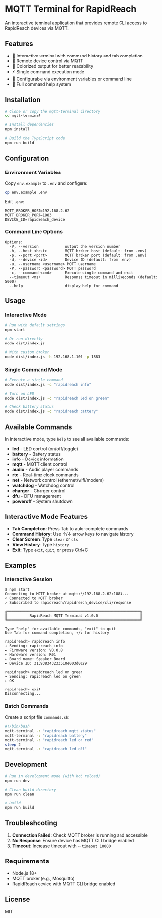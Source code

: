 # MQTT Terminal for RapidReach

An interactive terminal application that provides remote CLI access to RapidReach devices via MQTT.

## Features

- 🚀 Interactive terminal with command history and tab completion
- 📡 Remote device control via MQTT
- 🎨 Colorized output for better readability
- ⚡ Single command execution mode
- 🔧 Configurable via environment variables or command line
- 📝 Full command help system

## Installation

```bash
# Clone or copy the mqtt-terminal directory
cd mqtt-terminal

# Install dependencies
npm install

# Build the TypeScript code
npm run build
```

## Configuration

### Environment Variables

Copy `env.example` to `.env` and configure:

```bash
cp env.example .env
```

Edit `.env`:
```env
MQTT_BROKER_HOST=192.168.2.62
MQTT_BROKER_PORT=1883
DEVICE_ID=rapidreach_device
```

### Command Line Options

```
Options:
  -V, --version            output the version number
  -h, --host <host>        MQTT broker host (default: from .env)
  -p, --port <port>        MQTT broker port (default: from .env)
  -d, --device <id>        Device ID (default: from .env)
  -u, --username <username> MQTT username
  -P, --password <password> MQTT password
  -c, --command <cmd>      Execute single command and exit
  --timeout <ms>           Response timeout in milliseconds (default: 5000)
  --help                   display help for command
```

## Usage

### Interactive Mode

```bash
# Run with default settings
npm start

# Or run directly
node dist/index.js

# With custom broker
node dist/index.js -h 192.168.1.100 -p 1883
```

### Single Command Mode

```bash
# Execute a single command
node dist/index.js -c "rapidreach info"

# Turn on LED
node dist/index.js -c "rapidreach led on green"

# Check battery status
node dist/index.js -c "rapidreach battery"
```

## Available Commands

In interactive mode, type `help` to see all available commands:

- **led** - LED control (on/off/toggle)
- **battery** - Battery status
- **info** - Device information
- **mqtt** - MQTT client control
- **audio** - Audio player commands
- **rtc** - Real-time clock commands
- **net** - Network control (ethernet/wifi/modem)
- **watchdog** - Watchdog control
- **charger** - Charger control
- **dfu** - DFU management
- **poweroff** - System shutdown

## Interactive Mode Features

- **Tab Completion**: Press Tab to auto-complete commands
- **Command History**: Use ↑/↓ arrow keys to navigate history
- **Clear Screen**: Type `clear` or `cls`
- **View History**: Type `history`
- **Exit**: Type `exit`, `quit`, or press Ctrl+C

## Examples

### Interactive Session

```
$ npm start
Connecting to MQTT broker at mqtt://192.168.2.62:1883...
✓ Connected to MQTT broker
✓ Subscribed to rapidreach/rapidreach_device/cli/response

╔════════════════════════════════════════════════════════════╗
║          RapidReach MQTT Terminal v1.0.0                   ║
╚════════════════════════════════════════════════════════════╝

Type "help" for available commands, "exit" to quit
Use Tab for command completion, ↑/↓ for history

rapidreach> rapidreach info
→ Sending: rapidreach info
← Firmware version: V0.0.8
← Hardware version: R01
← Board name: Speaker Board
← Device ID: 313938343233510e003d0029

rapidreach> rapidreach led on green
→ Sending: rapidreach led on green
← OK

rapidreach> exit
Disconnecting...
```

### Batch Commands

Create a script file `commands.sh`:

```bash
#!/bin/bash
mqtt-terminal -c "rapidreach mqtt status"
mqtt-terminal -c "rapidreach battery"
mqtt-terminal -c "rapidreach led on red"
sleep 2
mqtt-terminal -c "rapidreach led off"
```

## Development

```bash
# Run in development mode (with hot reload)
npm run dev

# Clean build directory
npm run clean

# Build
npm run build
```

## Troubleshooting

1. **Connection Failed**: Check MQTT broker is running and accessible
2. **No Response**: Ensure device has MQTT CLI bridge enabled
3. **Timeout**: Increase timeout with `--timeout 10000`

## Requirements

- Node.js 18+ 
- MQTT broker (e.g., Mosquitto)
- RapidReach device with MQTT CLI bridge enabled

## License

MIT
